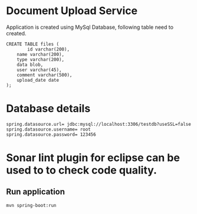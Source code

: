 # Document Upload Service
Application is created using MySql Database, following table need to created.

	CREATE TABLE files (
    		id varchar(200), 
		name varchar(200),
		type varchar(200), 
		data blob,
		user varchar(45),
		comment varchar(500),
		upload_date date
	);
# Database details
	spring.datasource.url= jdbc:mysql://localhost:3306/testdb?useSSL=false
	spring.datasource.username= root
	spring.datasource.password= 123456

# Sonar lint plugin for eclipse can be used to to check code quality.

## Run application
```
mvn spring-boot:run
```
